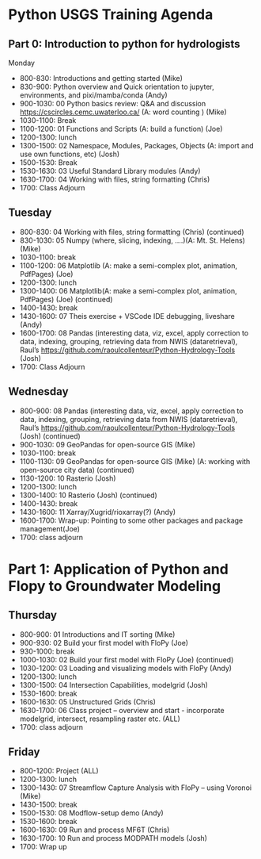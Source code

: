 # Python USGS Training Agenda
 
## Part 0: Introduction to python for hydrologists
Monday
- 800-830: Introductions and getting started  (Mike) 
- 830-900: Python overview and Quick orientation to jupyter, environments, and pixi/mamba/conda (Andy) 
- 900-1030: 00 Python basics review: Q&A and discussion https://cscircles.cemc.uwaterloo.ca/  (A: word counting ) (Mike) 
- 1030-1100: Break
- 1100-1200: 01 Functions and Scripts  (A: build a function) (Joe) 
- 1200-1300: lunch
- 1300-1500: 02 Namespace, Modules, Packages, Objects (A: import and use own functions, etc) (Josh) 
- 1500-1530: Break
- 1530-1630: 03 Useful Standard Library modules (Andy) 
- 1630-1700: 04 Working with files, string formatting (Chris) 
- 1700: Class Adjourn 
 
## Tuesday
- 800-830:  04 Working with files, string formatting (Chris) (continued)
- 830-1030: 05 Numpy (where, slicing, indexing, ….)(A: Mt. St. Helens) (Mike)
- 1030-1100: break
- 1100-1200: 06 Matplotlib (A: make a semi-complex plot, animation, PdfPages) (Joe) 
- 1200-1300: lunch
- 1300-1400: 06 Matplotlib(A: make a semi-complex plot, animation, PdfPages) (Joe) (continued)
- 1400-1430: break
- 1430-1600: 07 Theis exercise + VSCode IDE debugging, liveshare (Andy) 
- 1600-1700: 08 Pandas (interesting data, viz, excel, apply correction to data, indexing, grouping, retrieving data from NWIS (dataretrieval), Raul’s https://github.com/raoulcollenteur/Python-Hydrology-Tools (Josh) 
- 1700: Class Adjourn

## Wednesday
- 800-900: 08 Pandas (interesting data, viz, excel, apply correction to data, indexing, grouping, retrieving data from NWIS (dataretrieval), Raul’s https://github.com/raoulcollenteur/Python-Hydrology-Tools (Josh) (continued)
- 900-1030: 09 GeoPandas for open-source GIS (Mike)
- 1030-1100: break
- 1100-1130: 09 GeoPandas for open-source GIS (Mike) (A: working with open-source city data) (continued)
- 1130-1200: 10 Rasterio (Josh) 
- 1200-1300: lunch
- 1300-1400: 10 Rasterio (Josh) (continued)
- 1400-1430: break
- 1430-1600: 11 Xarray/Xugrid/rioxarray(?) (Andy) 
- 1600-1700: Wrap-up: Pointing to some other packages and package management(Joe)
- 1700: class adjourn

# Part 1: Application of Python and Flopy to Groundwater Modeling 
## Thursday
- 800-900: 01 Introductions and IT sorting (Mike)
- 900-930: 02 Build your first model with FloPy (Joe) 
- 930-1000: break
- 1000-1030: 02 Build your first model with FloPy (Joe) (continued)
- 1030-1200: 03 Loading and visualizing models with FloPy (Andy) 
- 1200-1300: lunch
- 1300-1500: 04 Intersection Capabilities, modelgrid (Josh) 
- 1530-1600: break
- 1600-1630: 05 Unstructured Grids  (Chris) 
- 1630-1700: 06 Class project – overview and start - incorporate modelgrid, intersect, resampling raster etc. (ALL) 
- 1700: class adjourn
 
## Friday
- 800-1200: Project (ALL)
- 1200-1300: lunch
- 1300-1430: 07 Streamflow Capture Analysis with FloPy – using Voronoi (Mike) 
- 1430-1500: break
- 1500-1530: 08 Modflow-setup demo (Andy) 
- 1530-1600: break
- 1600-1630: 09 Run and process MF6T (Chris) 
- 1630-1700: 10 Run and process MODPATH models (Josh) 
- 1700: Wrap up
